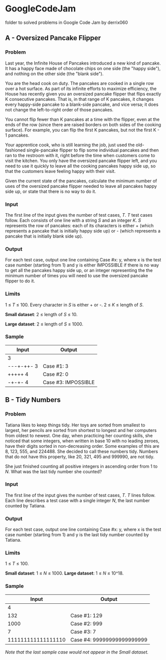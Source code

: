 # GoogleCodeJam

folder to solved problems in Google Code Jam by derrix060


## A - Oversized Pancake Flipper
### Problem

Last year, the Infinite House of Pancakes introduced a new kind of pancake. It has a happy face made of chocolate chips on one side (the "happy side"), and nothing on the other side (the "blank side").

You are the head cook on duty. The pancakes are cooked in a single row over a hot surface. As part of its infinite efforts to maximize efficiency, the House has recently given you an oversized pancake flipper that flips exactly K consecutive pancakes. That is, in that range of K pancakes, it changes every happy-side pancake to a blank-side pancake, and vice versa; it does not change the left-to-right order of those pancakes.

You cannot flip fewer than K pancakes at a time with the flipper, even at the ends of the row (since there are raised borders on both sides of the cooking surface). For example, you can flip the first K pancakes, but not the first K - 1 pancakes.

Your apprentice cook, who is still learning the job, just used the old-fashioned single-pancake flipper to flip some individual pancakes and then ran to the restroom with it, right before the time when customers come to visit the kitchen. You only have the oversized pancake flipper left, and you need to use it quickly to leave all the cooking pancakes happy side up, so that the customers leave feeling happy with their visit.

Given the current state of the pancakes, calculate the minimum number of uses of the oversized pancake flipper needed to leave all pancakes happy side up, or state that there is no way to do it.

### Input

The first line of the input gives the number of test cases, *T*. *T* test cases follow. Each consists of one line with a string *S* and an integer *K*. *S* represents the row of pancakes: each of its characters is either + (which represents a pancake that is initially happy side up) or - (which represents a pancake that is initially blank side up).

### Output

For each test case, output one line containing Case #x: y, where x is the test case number (starting from 1) and y is either IMPOSSIBLE if there is no way to get all the pancakes happy side up, or an integer representing the the minimum number of times you will need to use the oversized pancake flipper to do it.

### Limits

1 ≤ *T* ≤ 100.
Every character in *S* is either + or -.
2 ≤ *K* ≤ length of *S*.

**Small dataset**: 2 ≤ length of *S* ≤ 10.

**Large dataset**: 2 ≤ length of *S* ≤ 1000.

### Sample
Input    |       Output
--- | --- 
3            |
---+-++- 3   |   Case #1: 3
+++++ 4      |   Case #2: 0
-+-+- 4      |   Case #3: IMPOSSIBLE


## B - Tidy Numbers

### Problem

Tatiana likes to keep things tidy. Her toys are sorted from smallest to largest, her pencils are sorted from shortest to longest and her computers from oldest to newest. One day, when practicing her counting skills, she noticed that some integers, when written in base 10 with no leading zeroes, have their digits sorted in non-decreasing order. Some examples of this are 8, 123, 555, and 224488. She decided to call these numbers tidy. Numbers that do not have this property, like 20, 321, 495 and 999990, are not tidy.

She just finished counting all positive integers in ascending order from 1 to *N*. What was the last tidy number she counted?

### Input

The first line of the input gives the number of test cases, *T*. *T* lines follow. Each line describes a test case with a single integer *N*, the last number counted by Tatiana.

### Output

For each test case, output one line containing Case #x: y, where x is the test case number (starting from 1) and y is the last tidy number counted by Tatiana.

### Limits

1 ≤ *T* ≤ 100.

**Small dataset**: 1 ≤ *N* ≤ 1000.
**Large dataset**: 1 ≤ *N* ≤ 10^18.


### Sample

Input | Output 
--- | --- 
4 |  
132 | Case #1: 129
1000 | Case #2: 999
7 | Case #3: 7
111111111111111110 | Case #4: 99999999999999999


*Note that the last sample case would not appear in the Small dataset.*



